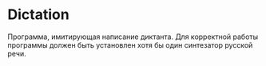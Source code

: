 # Dictation
Программа, имитирующая написание диктанта.
Для корректной работы программы должен быть установлен хотя бы один синтезатор русской речи.
